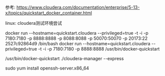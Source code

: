 参考: https://www.cloudera.com/documentation/enterprise/5-13-x/topics/quickstart_docker_container.html

linux: cloudera测试环境尝试

docker run --hostname=quickstart.cloudera --privileged=true -t -i -p 7180:7180 -p 8888:8888 -p 8088:8088 -p 50070:50070 -p 20173:22 2527c92864d9 /bin/bash
docker run --hostname=quickstart.cloudera --privileged=true -t -i -p 7180:7180 -p 8888:8888 /usr/bin/docker-quickstart

/usr/bin/docker-quickstart
./cloudera-manager --express


sudo yum install openssh-server.x86_64